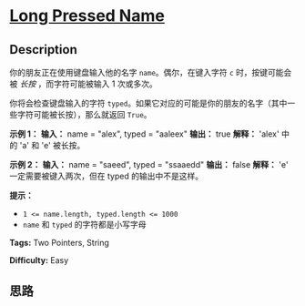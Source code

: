 # [Long Pressed Name][title]

## Description

你的朋友正在使用键盘输入他的名字 `name`。偶尔，在键入字符 `c` 时，按键可能会被 _长按_ ，而字符可能被输入 1 次或多次。

你将会检查键盘输入的字符 `typed`。如果它对应的可能是你的朋友的名字（其中一些字符可能被长按），那么就返回 `True`。



**示例 1：**
            **输入：** name = "alex", typed = "aaleex"    **输出：** true    **解释：** 'alex' 中的 'a' 和 'e' 被长按。    

**示例 2：**
            **输入：** name = "saeed", typed = "ssaaedd"    **输出：** false    **解释：** 'e' 一定需要被键入两次，但在 typed 的输出中不是这样。    



**提示：**

  * `1 <= name.length, typed.length <= 1000`
  * `name` 和 `typed` 的字符都是小写字母


**Tags:** Two Pointers, String

**Difficulty:** Easy

## 思路

[title]: https://leetcode-cn.com/problems/long-pressed-name
